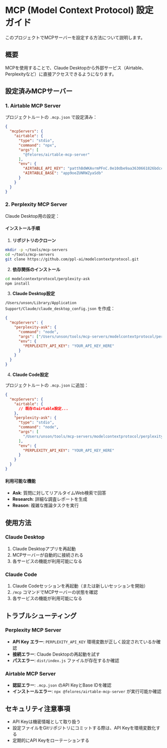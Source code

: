 # MCP (Model Context Protocol) 設定ガイド

このプロジェクトでMCPサーバーを設定する方法について説明します。

## 概要

MCPを使用することで、Claude Desktopから外部サービス（Airtable、Perplexityなど）に直接アクセスできるようになります。

## 設定済みMCPサーバー

### 1. Airtable MCP Server

プロジェクトルートの `.mcp.json` で設定済み：

```json
{
  "mcpServers": {
    "airtable": {
      "type": "stdio",
      "command": "npx",
      "args": [
        "@felores/airtable-mcp-server"
      ],
      "env": {
        "AIRTABLE_API_KEY": "patthBdWKAvrmPFnC.0e10dbe9aa3630661826bdcc0d6a3cf97c941b833fd0406f7bd2ec3f34e1f772",
        "AIRTABLE_BASE": "app9oeZUNRWZyaSdb"
      }
    }
  }
}
```

### 2. Perplexity MCP Server

Claude Desktop用の設定：

#### インストール手順

1. **リポジトリのクローン**
```bash
mkdir -p ~/tools/mcp-servers
cd ~/tools/mcp-servers
git clone https://github.com/ppl-ai/modelcontextprotocol.git
```

2. **依存関係のインストール**
```bash
cd modelcontextprotocol/perplexity-ask
npm install
```

3. **Claude Desktop設定**

`/Users/unson/Library/Application Support/Claude/claude_desktop_config.json` を作成：

```json
{
  "mcpServers": {
    "perplexity-ask": {
      "command": "node",
      "args": ["/Users/unson/tools/mcp-servers/modelcontextprotocol/perplexity-ask/dist/index.js"],
      "env": {
        "PERPLEXITY_API_KEY": "YOUR_API_KEY_HERE"
      }
    }
  }
}
```

4. **Claude Code設定**

プロジェクトルートの `.mcp.json` に追加：

```json
{
  "mcpServers": {
    "airtable": {
      // 既存のairtable設定...
    },
    "perplexity-ask": {
      "type": "stdio",
      "command": "node",
      "args": [
        "/Users/unson/tools/mcp-servers/modelcontextprotocol/perplexity-ask/dist/index.js"
      ],
      "env": {
        "PERPLEXITY_API_KEY": "YOUR_API_KEY_HERE"
      }
    }
  }
}
```

#### 利用可能な機能

- **Ask**: 質問に対してリアルタイムWeb検索で回答
- **Research**: 詳細な調査レポートを生成  
- **Reason**: 複雑な推論タスクを実行

## 使用方法

### Claude Desktop
1. Claude Desktopアプリを再起動
2. MCPサーバーが自動的に接続される
3. 各サービスの機能が利用可能になる

### Claude Code
1. Claude Codeセッションを再起動（または新しいセッションを開始）
2. `/mcp` コマンドでMCPサーバーの状態を確認
3. 各サービスの機能が利用可能になる

## トラブルシューティング

### Perplexity MCP Server

- **API Key エラー**: `PERPLEXITY_API_KEY` 環境変数が正しく設定されているか確認
- **接続エラー**: Claude Desktopの再起動を試す
- **パスエラー**: `dist/index.js` ファイルが存在するか確認

### Airtable MCP Server

- **認証エラー**: `.mcp.json` のAPI KeyとBase IDを確認
- **インストールエラー**: `npx @felores/airtable-mcp-server` が実行可能か確認

## セキュリティ注意事項

- API Keyは機密情報として取り扱う
- 設定ファイルをGitリポジトリにコミットする際は、API Keyを環境変数化する
- 定期的にAPI Keyをローテーションする